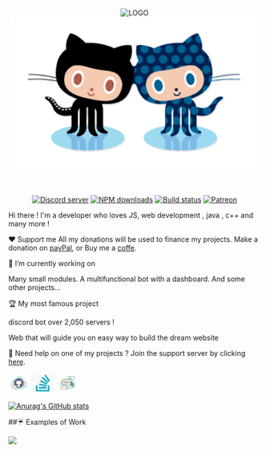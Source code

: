 
<div align="center">
  <br />
  <p>
   <img src="https://i.ibb.co/XWXM0x6/LOGO.png" alt="LOGO" border="0">
 
   <img src="tumblr_ls4d3w5Jx61qazhhpo1_400.gif" width="500" >
  </p>
  <br />
  <p>
    <a href="https://discord.gg/nERQmYafqQ"><img src="https://img.shields.io/discord/836907771269873674?color=blue&label=discord&logo=Support&logoColor=Join%20our%20community" alt="Discord server" /></a>
    <a href="https://www.npmjs.com/package/discord.js"><img src="https://img.shields.io/npm/dt/discord.js.svg?maxAge=3600" alt="NPM downloads" /></a>
    <a href="https://github.com/discordjs/discord.js/actions"><img src="https://github.com/discordjs/discord.js/workflows/Testing/badge.svg" alt="Build status" /></a>
    <a href="https://www.patreon.com/DISCORDmaker"><img src="https://img.shields.io/badge/donate-patreon-F96854.svg" alt="Patreon" /></a>
  </p>
</div>
Hi there ! I'm a  developer who loves JS, web development , java , c++ and many more !

❤️ Support me
All my donations will be used to finance my projects. Make a donation on [payPal](https://paypal.me/thomaszv?locale.x=en_US), or Buy me a [coffe]().

🔭 I’m currently working on 

Many small modules. A multifunctional bot with a dashboard. And some other projects...

🏆 My most famous project 

discord bot over 2,050  servers !

Web that will guide you on easy way to build the dream website 


🏓 Need help on one of my projects ?
Join the support server by clicking [here](https://discord.gg/nERQmYafqQ).


[<img src='icons8_github_100px.png' alt='github' height='40'>](https://github.com/thomas1329)  [<img src='download.png' alt='stackoverflow' height='40'>](https://stackoverflow.com/users/16461664/thomas-zovtov)  [<img src='icons8_website_100px.png' alt='website' height='40'>]( https://www.web-sj.com/)  

[![Anurag's GitHub stats](https://github-readme-stats.vercel.app/api?username=thomas1329)](https://github.com/anuraghazra/github-readme-stats)


##☔ Examples of Work


<img src="https://github.com/adriantwarog/adriantwarog/blob/master/covid19.gif" width="512" >
